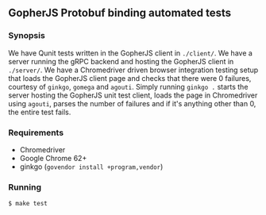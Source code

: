 ## GopherJS Protobuf binding automated tests

### Synopsis
We have Qunit tests written in the GopherJS client in `./client/`.
We have a server running the gRPC backend and hosting the GopherJS client in `./server/`.
We have a Chromedriver driven browser integration testing setup
that loads the GopherJS client page and checks that there were 0 failures,
courtesy of `ginkgo`, `gomega` and `agouti`.
Simply running `ginkgo .` starts the server hosting the GopherJS unit test client,
loads the page in Chromedriver using `agouti`, parses the number of failures and
if it's anything other than 0, the entire test fails.

### Requirements
* Chromedriver
* Google Chrome 62+
* ginkgo (`govendor install +program,vendor`)

### Running
```
$ make test
```
